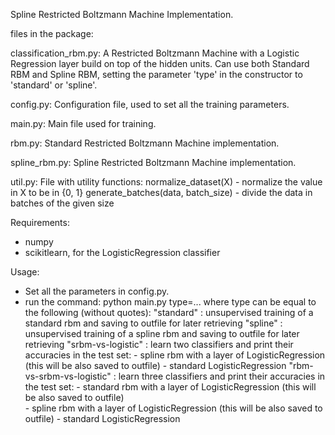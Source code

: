 Spline Restricted Boltzmann Machine Implementation.

files in the package:

classification_rbm.py:
A Restricted Boltzmann Machine with a Logistic Regression layer build on top of the hidden units. Can use both Standard RBM and
Spline RBM, setting the parameter 'type' in the constructor to 'standard' or 'spline'.

config.py:
Configuration file, used to set all the training parameters.

main.py:
Main file used for training.

rbm.py:
Standard Restricted Boltzmann Machine implementation.

spline_rbm.py:
Spline Restricted Boltzmann Machine implementation.

util.py:
File with utility functions:
normalize_dataset(X) - normalize the value in X to be in {0, 1}
generate_batches(data, batch_size) - divide the data in batches of the given size

Requirements:
- numpy
- scikitlearn, for the LogisticRegression classifier

Usage:
- Set all the parameters in config.py.
- run the command:
    python main.py type=...
    where type can be equal to the following (without quotes):
    "standard" : unsupervised training of a standard rbm and saving to outfile for later retrieving
    "spline" : unsupervised training of a spline rbm and saving to outfile for later retrieving
    "srbm-vs-logistic" : learn two classifiers and print their accuracies in the test set:
                         - spline rbm with a layer of LogisticRegression (this will be also saved to outfile)
                         - standard LogisticRegression
    "rbm-vs-srbm-vs-logistic" : learn three classifiers and print their accuracies in the test set:
                         - standard rbm with a layer of LogisticRegression (this will be also saved to outfile)   
                         - spline rbm with a layer of LogisticRegression (this will be also saved to outfile)
                         - standard LogisticRegression
